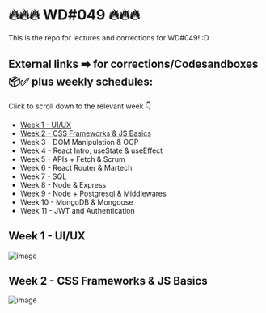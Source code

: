 # 🔥🔥🔥 WD#049 🔥🔥🔥
This is the repo for lectures and corrections for WD#049! :D

## External links ➡️ for corrections/Codesandboxes 📦✅ plus weekly schedules:
Click to scroll down to the relevant week 👇

- [Week 1 - UI/UX](#week-1---uiux)
- [Week 2 - CSS Frameworks & JS Basics](#week-2---css-frameworks--js-basics)
- Week 3 - DOM Manipulation & OOP
- Week 4 - React Intro, useState & useEffect
- Week 5 - APIs + Fetch & Scrum
- Week 6 - React Router & Martech
- Week 7 - SQL
- Week 8 - Node & Express
- Week 9 - Node + Postgresql & Middlewares
- Week 10 - MongoDB & Mongoose
- Week 11 - JWT and Authentication

## Week 1 - UI/UX
![image](https://github.com/forgerlil/wd-049/assets/81853712/0b9a11d2-bb3f-4f67-9fa3-3d8367cd611e)

## Week 2 - CSS Frameworks & JS Basics
![image](https://github.com/forgerlil/wd-049/assets/81853712/760d92c9-4533-424c-805c-a190cd68a59d)

